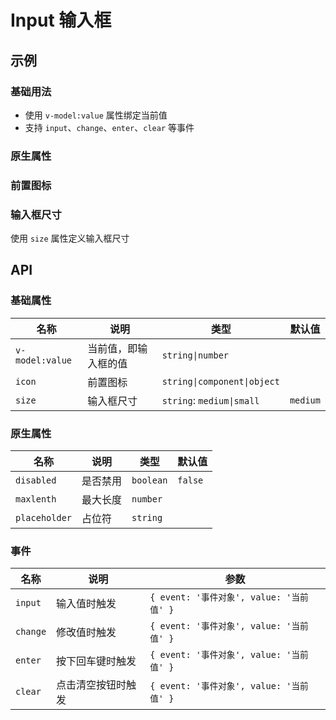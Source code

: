 # Input 输入框

## 示例

### 基础用法

- 使用 `v-model:value` 属性绑定当前值
- 支持 `input`、`change`、`enter`、`clear` 等事件

<preview path="./demos/basic.vue"></preview>

### 原生属性

<!--@include: @/component/@parts/api-native.md-->

<preview path="./demos/native.vue"></preview>

### 前置图标

<!--@include: @/component/@parts/guild-icon.md-->

<preview path="./demos/icon.vue"></preview>

### 输入框尺寸

使用 `size` 属性定义输入框尺寸

<preview path="./demos/size.vue"></preview>

## API

### 基础属性

| 名称            | 说明                 | 类型                        | 默认值   |
| --------------- | -------------------- | --------------------------- | -------- |
| `v-model:value` | 当前值，即输入框的值 | `string\|number`            |          |
| `icon`          | 前置图标             | `string\|component\|object` |          |
| `size`          | 输入框尺寸           | `string`: `medium\|small`   | `medium` |

### 原生属性

<!--@include: @/component/@parts/api-native.md-->

| 名称          | 说明     | 类型      | 默认值  |
| ------------- | -------- | --------- | ------- |
| `disabled`    | 是否禁用 | `boolean` | `false` |
| `maxlenth`    | 最大长度 | `number`  |         |
| `placeholder` | 占位符   | `string`  |         |

### 事件

| 名称     | 说明               | 参数                                     |
| -------- | ------------------ | ---------------------------------------- |
| `input`  | 输入值时触发       | `{ event: '事件对象', value: '当前值' }` |
| `change` | 修改值时触发       | `{ event: '事件对象', value: '当前值' }` |
| `enter`  | 按下回车键时触发   | `{ event: '事件对象', value: '当前值' }` |
| `clear`  | 点击清空按钮时触发 | `{ event: '事件对象', value: '当前值' }` |
